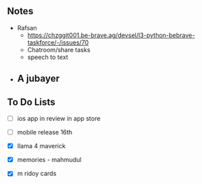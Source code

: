 ## Notes

- Rafsan
	- https://chzggit001.be-brave.ag/devsel/l3-python-bebrave-taskforce/-/issues/70
	- Chatroom/share tasks
	- speech to text
- A jubayer
	- 
## To Do Lists

- [ ] ios app in review in app store
- [ ] mobile release 16th
- [x] llama 4 maverick
- [x] memories - mahmudul
- [x] m ridoy cards




